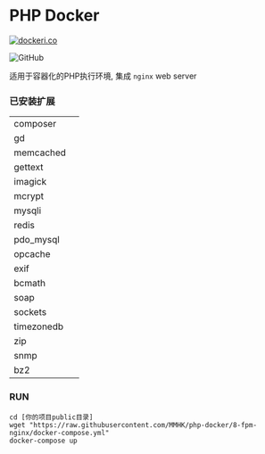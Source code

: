 # PHP Docker

[![dockeri.co](https://dockeri.co/image/mmhk/php-docker)](https://hub.docker.com/r/mmhk/php-docker)

![GitHub](https://img.shields.io/github/license/mmhk/mmfm)

适用于容器化的PHP执行环境, 集成 `nginx` web server

### 已安装扩展

|||
|-|-|
|composer||
|gd||
|memcached||
|gettext||
|imagick||
|mcrypt||
|mysqli||
|redis||
|pdo_mysql||
|opcache||
|exif||
|bcmath||
|soap||
|sockets||
|timezonedb||
|zip||
|snmp||
|bz2||


### RUN

```
cd [你的项目public目录]
wget "https://raw.githubusercontent.com/MMHK/php-docker/8-fpm-nginx/docker-compose.yml"
docker-compose up
```